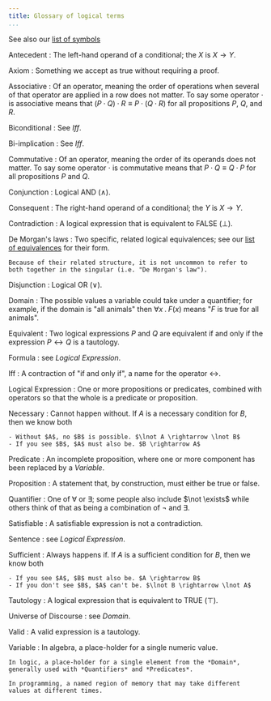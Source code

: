 ```yaml
---
title: Glossary of logical terms
...
```


See also our [list of symbols](symbols.html)

Antecedent
:   The left-hand operand of a conditional; the $X$ is $X \rightarrow Y$.

Axiom
:   Something we accept as true without requiring a proof.

Associative
:   Of an operator, meaning the order of operations when several of that operator are applied in a row does not matter.
    To say some operator $\cdot$ is associative means that $(P \cdot Q) \cdot R \equiv P \cdot (Q \cdot R)$ for all propositions $P$, $Q$, and $R$.

Biconditional
:   See *Iff*.

Bi-implication
:   See *Iff*.

Commutative
:   Of an operator, meaning the order of its operands does not matter.
    To say some operator $\cdot$ is commutative means that $P \cdot Q \equiv Q \cdot P$ for all propositions $P$ and $Q$.

Conjunction
:   Logical AND ($\land$).

Consequent
:   The right-hand operand of a conditional; the $Y$ is $X \rightarrow Y$.

Contradiction
:   A logical expression that is equivalent to FALSE ($\bot$).

De Morgan's laws
:   Two specific, related logical equivalences; see our [list of equivalences](axioms.html#equivalences) for their form.
    
    Because of their related structure, it is not uncommon to refer to both together in the singular (i.e. "De Morgan's law").

Disjunction
:   Logical OR ($\lor$).

Domain
:   The possible values a variable could take under a quantifier; for example, if the domain is "all animals" then $\forall x \;.\; F(x)$ means "$F$ is true for all animals".

Equivalent
:   Two logical expressions $P$ and $Q$ are equivalent if and only if the expression $P \leftrightarrow Q$ is a tautology.

Formula
:   see *Logical Expression*.

Iff
:   A contraction of "if and only if", a name for the operator $\leftrightarrow$.

Logical Expression
:   One or more propositions or predicates, combined with operators so that the whole is a predicate or proposition.

Necessary
:   Cannot happen without. If $A$ is a necessary condition for $B$, then we know both

    - Without $A$, no $B$ is possible. $\lnot A \rightarrow \lnot B$
    - If you see $B$, $A$ must also be. $B \rightarrow A$

Predicate
:   An incomplete proposition, where one or more component has been replaced by a *Variable*.

Proposition
:   A statement that, by construction, must either be true or false.

Quantifier
:   One of $\forall$ or $\exists$; some people also include $\not \exists$ while others think of that as being a combination of $\lnot$ and $\exists$.

Satisfiable
:   A satisfiable expression is not a contradiction.

Sentence
:   see *Logical Expression*.

Sufficient
:   Always happens if. If $A$ is a sufficient condition for $B$, then we know both

    - If you see $A$, $B$ must also be. $A \rightarrow B$
    - If you don't see $B$, $A$ can't be. $\lnot B \rightarrow \lnot A$

Tautology
:   A logical expression that is equivalent to TRUE ($\top$).

Universe of Discourse
:   see *Domain*.

Valid
:   A valid expression is a tautology.

Variable
:   In algebra, a place-holder for a single numeric value.
    
    In logic, a place-holder for a single element from the *Domain*, generally used with *Quantifiers* and *Predicates*.
    
    In programming, a named region of memory that may take different values at different times.
    
